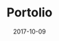 ---
layout: post
title: Portolio
date: 2017-10-09
description: portfolio setup
category: newbie
published: true
tags:
---